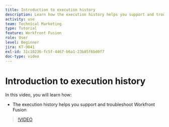 ```yaml
---
title: Introduction to execution history
description: Learn how the execution history helps you support and troubleshoot in [!DNL Adobe Workfront Fusion].
activity: use
team: Technical Marketing
type: Tutorial
feature: Workfront Fusion
role: User
level: Beginner
jira: KT-9041
exl-id: 31c10236-fc5f-4467-b6a1-23b85f6bd0f7
doc-type: video
---
```

# Introduction to execution history

In this video, you will learn how:

* The execution history helps you support and troubleshoot Workfront Fusion

>[!VIDEO](https://video.tv.adobe.com/v/335282/?quality=12&learn=on)
